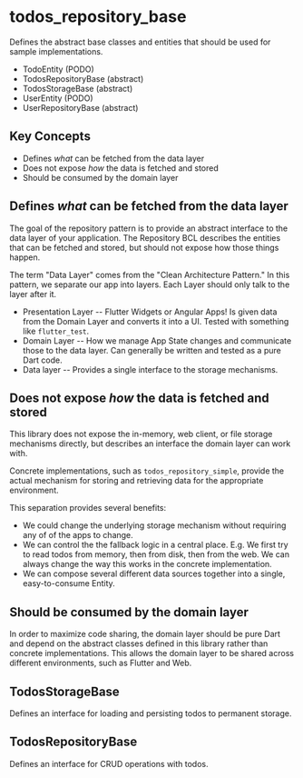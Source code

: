 # todos_repository_base

Defines the abstract base classes and entities that should be used for sample implementations.

* TodoEntity (PODO)
* TodosRepositoryBase (abstract)
* TodosStorageBase (abstract)
* UserEntity (PODO)
* UserRepositoryBase (abstract)

## Key Concepts

  * Defines *what* can be fetched from the data layer
  * Does not expose *how* the data is fetched and stored
  * Should be consumed by the domain layer

## Defines *what* can be fetched from the data layer

The goal of the repository pattern is to provide an abstract interface to the data layer of your application. The Repository BCL describes the entities that can be fetched and stored, but should not expose how those things happen.

The term "Data Layer" comes from the "Clean Architecture Pattern." In this pattern, we separate our app into layers. Each Layer should only talk to the layer after it.

   * Presentation Layer -- Flutter Widgets or Angular Apps! Is given data from the Domain Layer and converts it into a UI. Tested with something like `flutter_test`.
   * Domain Layer -- How we manage App State changes and communicate those to the data layer. Can generally be written and tested as a pure Dart code.
   * Data layer -- Provides a single interface to the storage mechanisms.

## Does not expose *how* the data is fetched and stored

This library does not expose the in-memory, web client, or file storage mechanisms directly, but describes an interface the domain layer can work with.

Concrete implementations, such as `todos_repository_simple`, provide the actual mechanism for storing and retrieving data for the appropriate environment.

This separation provides several benefits:

  * We could change the underlying storage mechanism without requiring any of of the apps to change.
  * We can control the the fallback logic in a central place. E.g. We first try to read todos from memory, then from disk, then from the web. We can always change the way this works in the concrete implementation.
  * We can compose several different data sources together into a single, easy-to-consume Entity.

## Should be consumed by the domain layer

In order to maximize code sharing, the domain layer should be pure Dart and depend on the abstract classes defined in this library rather than concrete implementations. This allows the domain layer to be shared across different environments, such as Flutter and Web.


## TodosStorageBase

Defines an interface for loading and persisting todos to permanent storage.

## TodosRepositoryBase

Defines an interface for CRUD operations with todos.